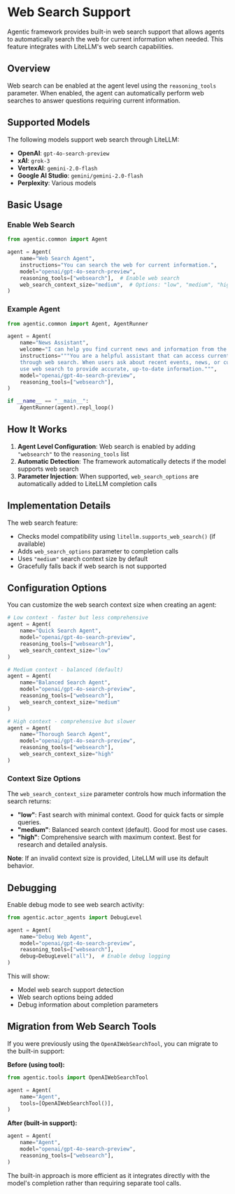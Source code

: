 # Web Search Support

Agentic framework provides built-in web search support that allows agents to automatically search the web for current information when needed. This feature integrates with LiteLLM's web search capabilities.

## Overview

Web search can be enabled at the agent level using the `reasoning_tools` parameter. When enabled, the agent can automatically perform web searches to answer questions requiring current information.

## Supported Models

The following models support web search through LiteLLM:

- **OpenAI**: `gpt-4o-search-preview`
- **xAI**: `grok-3`
- **VertexAI**: `gemini-2.0-flash`
- **Google AI Studio**: `gemini/gemini-2.0-flash`
- **Perplexity**: Various models

## Basic Usage

### Enable Web Search

```python
from agentic.common import Agent

agent = Agent(
    name="Web Search Agent",
    instructions="You can search the web for current information.",
    model="openai/gpt-4o-search-preview",
    reasoning_tools=["websearch"],  # Enable web search
    web_search_context_size="medium",  # Options: "low", "medium", "high"
)
```

### Example Agent

```python
from agentic.common import Agent, AgentRunner

agent = Agent(
    name="News Assistant",
    welcome="I can help you find current news and information from the web.",
    instructions="""You are a helpful assistant that can access current information 
    through web search. When users ask about recent events, news, or current data, 
    use web search to provide accurate, up-to-date information.""",
    model="openai/gpt-4o-search-preview",
    reasoning_tools=["websearch"],
)

if __name__ == "__main__":
    AgentRunner(agent).repl_loop()
```

## How It Works

1. **Agent Level Configuration**: Web search is enabled by adding `"websearch"` to the `reasoning_tools` list
2. **Automatic Detection**: The framework automatically detects if the model supports web search
3. **Parameter Injection**: When supported, `web_search_options` are automatically added to LiteLLM completion calls

## Implementation Details

The web search feature:

- Checks model compatibility using `litellm.supports_web_search()` (if available)
- Adds `web_search_options` parameter to completion calls
- Uses `"medium"` search context size by default
- Gracefully falls back if web search is not supported

## Configuration Options

You can customize the web search context size when creating an agent:

```python
# Low context - faster but less comprehensive
agent = Agent(
    name="Quick Search Agent",
    model="openai/gpt-4o-search-preview",
    reasoning_tools=["websearch"],
    web_search_context_size="low"
)

# Medium context - balanced (default)
agent = Agent(
    name="Balanced Search Agent", 
    model="openai/gpt-4o-search-preview",
    reasoning_tools=["websearch"],
    web_search_context_size="medium"
)

# High context - comprehensive but slower
agent = Agent(
    name="Thorough Search Agent",
    model="openai/gpt-4o-search-preview", 
    reasoning_tools=["websearch"],
    web_search_context_size="high"
)
```

### Context Size Options

The `web_search_context_size` parameter controls how much information the search returns:

- **"low"**: Fast search with minimal context. Good for quick facts or simple queries.
- **"medium"**: Balanced search context (default). Good for most use cases.
- **"high"**: Comprehensive search with maximum context. Best for research and detailed analysis.

**Note**: If an invalid context size is provided, LiteLLM will use its default behavior.

## Debugging

Enable debug mode to see web search activity:

```python
from agentic.actor_agents import DebugLevel

agent = Agent(
    name="Debug Web Agent",
    model="openai/gpt-4o-search-preview",
    reasoning_tools=["websearch"],
    debug=DebugLevel("all"),  # Enable debug logging
)
```

This will show:
- Model web search support detection
- Web search options being added
- Debug information about completion parameters

## Migration from Web Search Tools

If you were previously using the `OpenAIWebSearchTool`, you can migrate to the built-in support:

**Before (using tool):**
```python
from agentic.tools import OpenAIWebSearchTool

agent = Agent(
    name="Agent",
    tools=[OpenAIWebSearchTool()],
)
```

**After (built-in support):**
```python
agent = Agent(
    name="Agent", 
    model="openai/gpt-4o-search-preview",
    reasoning_tools=["websearch"],
)
```

The built-in approach is more efficient as it integrates directly with the model's completion rather than requiring separate tool calls.